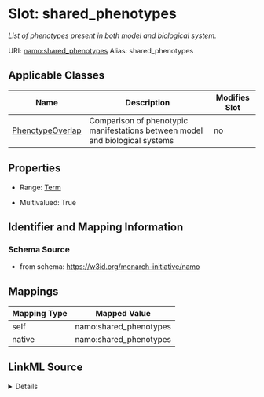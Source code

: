 

# Slot: shared_phenotypes 


_List of phenotypes present in both model and biological system._





URI: [namo:shared_phenotypes](https://w3id.org/monarch-initiative/namo/shared_phenotypes)
Alias: shared_phenotypes

<!-- no inheritance hierarchy -->





## Applicable Classes

| Name | Description | Modifies Slot |
| --- | --- | --- |
| [PhenotypeOverlap](PhenotypeOverlap.md) | Comparison of phenotypic manifestations between model and biological systems |  no  |






## Properties

* Range: [Term](Term.md)

* Multivalued: True




## Identifier and Mapping Information






### Schema Source


* from schema: https://w3id.org/monarch-initiative/namo




## Mappings

| Mapping Type | Mapped Value |
| ---  | ---  |
| self | namo:shared_phenotypes |
| native | namo:shared_phenotypes |




## LinkML Source

<details>
```yaml
name: shared_phenotypes
description: List of phenotypes present in both model and biological system.
from_schema: https://w3id.org/monarch-initiative/namo
rank: 1000
alias: shared_phenotypes
owner: PhenotypeOverlap
domain_of:
- PhenotypeOverlap
range: Term
multivalued: true
inlined: true
inlined_as_list: true

```
</details>